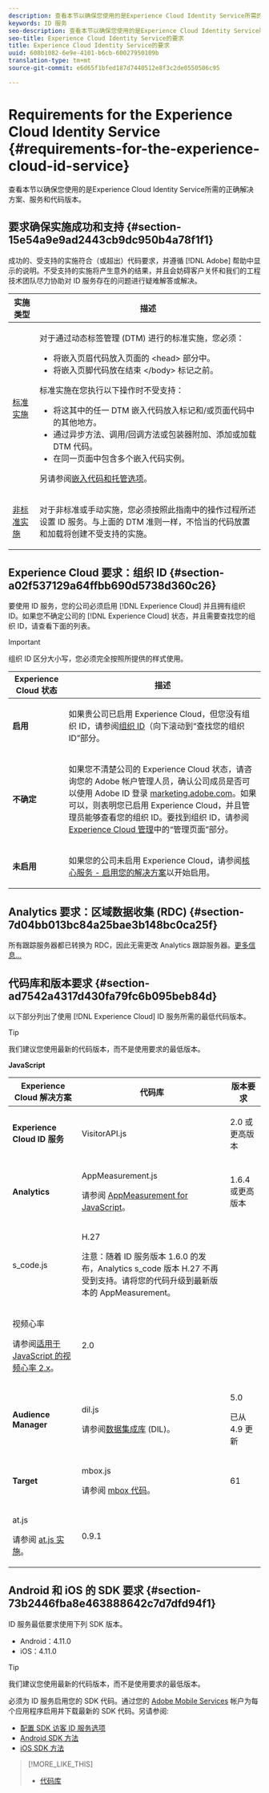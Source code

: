 ```yaml
---
description: 查看本节以确保您使用的是Experience Cloud Identity Service所需的正确解决方案、服务和代码版本。
keywords: ID 服务
seo-description: 查看本节以确保您使用的是Experience Cloud Identity Service所需的正确解决方案、服务和代码版本。
seo-title: Experience Cloud Identity Service的要求
title: Experience Cloud Identity Service的要求
uuid: 608b1082-6e9e-4101-b6cb-60027950109b
translation-type: tm+mt
source-git-commit: e6d65f1bfed187d7440512e8f3c2de0550506c95

---
```



# Requirements for the Experience Cloud Identity Service {#requirements-for-the-experience-cloud-id-service}

查看本节以确保您使用的是Experience Cloud Identity Service所需的正确解决方案、服务和代码版本。

## 要求确保实施成功和支持 {#section-15e54a9e9ad2443cb9dc950b4a78f1f1}

成功的、受支持的实施符合（或超出）代码要求，并遵循 [!DNL Adobe] 帮助中显示的说明。不受支持的实施将产生意外的结果，并且会妨碍客户关怀和我们的工程技术团队尽力协助对 ID 服务存在的问题进行疑难解答或解决。

<table id="table_2216C44AA66248DCAA13BF64BDF2D88A"> 
 <thead> 
  <tr> 
   <th colname="col1" class="entry"> 实施类型 </th> 
   <th colname="col2" class="entry"> 描述 </th> 
  </tr> 
 </thead>
 <tbody> 
  <tr> 
   <td colname="col1"> <p> <a href="../implementation-guides/standard.md#concept-89cd0199a9634fc48644f2d61e3d2445" format="dita" scope="local"> 标准实施</a> </p> </td> 
   <td colname="col2"> <p>对于通过动态标签管理 (DTM) 进行的标准实施，您必须： </p> 
    <ul id="ul_59CDE179566844B494F3068FF6333809"> 
     <li id="li_CCCB6AFC08EE405F94C42216D3CE50AC"> 将嵌入页眉代码放入页面的 <span class="codeph">&lt;head&gt;</span> 部分中。 </li> 
     <li id="li_13962F2CB1764091A84863BE499675A2">将嵌入页脚代码放在结束 <span class="codeph">&lt;/body&gt;</span> 标记之前。 </li> 
    </ul> <p>标准实施在您执行以下操作时不受支持： </p> 
    <ul id="ul_3B62559317ED4C7AA548C3B8DBA281F7"> 
     <li id="li_1F16C6D412944197BEA56BC24730782C"> 将这其中的任一 DTM 嵌入代码放入标记和/或页面代码中的其他地方。 </li> 
     <li id="li_05615C01F3A947BBBD41046E68377224"> 通过异步方法、调用/回调方法或包装器附加、添加或加载 DTM 代码。 </li> 
     <li id="li_B2137DFF627B473FA876580449026D2B">在同一页面中包含多个嵌入代码实例。 </li> 
    </ul> <p>另请参阅<a href="https://marketing.adobe.com/resources/help/en_US/dtm/?f=deployment.html" format="https" scope="external">嵌入代码和托管选项</a>。 </p> </td> 
  </tr> 
  <tr> 
   <td colname="col1"> <p> <a href="../implementation-guides/implementation-guides.md#section-2c4f2db1f9704315a7cccab6d2e07113" format="dita" scope="local"> 非标准实施 </a> </p> </td> 
   <td colname="col2"> <p>对于非标准或手动实施，您必须按照此指南中的操作过程所述设置 ID 服务。与上面的 DTM 准则一样，不恰当的代码放置和加载将创建不受支持的实施。 </p> </td> 
  </tr> 
 </tbody> 
</table>

## Experience Cloud 要求：组织 ID {#section-a02f537129a64ffbb690d5738d360c26}

要使用 ID 服务，您的公司必须启用 [!DNL Experience Cloud] 并且拥有组织 ID。如果您不确定公司的 [!DNL Experience Cloud] 状态，并且需要查找您的组织 ID，请查看下面的列表。

>[!IMPORTANT]
>
>组织 ID 区分大小写，您必须完全按照所提供的样式使用。

<table id="table_6C74B676EB094C568D2439FDCC9A7830"> 
 <thead> 
  <tr> 
   <th colname="col1" class="entry"> Experience Cloud 状态 </th> 
   <th colname="col2" class="entry"> 描述 </th> 
  </tr> 
 </thead>
 <tbody> 
  <tr> 
   <td colname="col1"> <p> <b>启用</b> </p> </td> 
   <td colname="col2"> <p>如果贵公司已启用 <span class="keyword">Experience Cloud</span>，但您没有组织 ID，请参阅<a href="https://marketing.adobe.com/resources/help/en_US/mcloud/organizations.html" format="https" scope="external">组织 ID</a>（向下滚动到“查找您的组织 ID”<i></i>部分。 </p> </td> 
  </tr> 
  <tr> 
   <td colname="col1"> <p> <b>不确定</b> </p> </td> 
   <td colname="col2"> <p> 如果您不清楚公司的 <span class="keyword">Experience Cloud</span> 状态，请咨询您的 Adobe 帐户管理人员，确认公司成员是否可以使用 Adobe ID 登录 <a href="https://marketing.adobe.com" format="https" scope="external">marketing.adobe.com</a>。如果可以，则表明您已启用 Experience Cloud，并且管理员能够查看您的组织 ID。要找到组织 ID，请参阅 <a href="https://marketing.adobe.com/resources/help/en_US/mcloud/?f=admin_getting_started" format="https" scope="external">Experience Cloud 管理</a>中的“管理页面”部分。 </p> </td> 
  </tr> 
  <tr> 
   <td colname="col1"> <p> <b>未启用</b> </p> </td> 
   <td colname="col2"> <p> 如果您的公司未启用 Experience Cloud，请参阅<a href="https://marketing.adobe.com/resources/help/en_US/mcloud/?f=core_services.html" format="https" scope="external">核心服务 - 启用您的解决方案</a>以开始启用。 </p> </td> 
  </tr> 
 </tbody> 
</table>

## Analytics 要求：区域数据收集 (RDC) {#section-7d04bb013bc84a25bae3b148bc0ca25f}

所有跟踪服务器都已转换为 RDC，因此无需更改 Analytics 跟踪服务器。[更多信息...](https://docs.adobe.com/content/help/en/analytics/admin/data-collection/regional-data-collection/regional-data-collection.html)

## 代码库和版本要求 {#section-ad7542a4317d430fa79fc6b095beb84d}

以下部分列出了使用 [!DNL Experience Cloud] ID 服务所需的最低代码版本。

>[!TIP]
>
>我们建议您使用最新的代码版本，而不是使用要求的最低版本。

**JavaScript**

<table id="table_8E773F76DBCB4797A0C117080CA8707C"> 
 <thead> 
  <tr> 
   <th colname="col1" class="entry"> Experience Cloud 解决方案 </th> 
   <th colname="col3" class="entry"> 代码库 </th> 
   <th colname="col4" class="entry"> 版本要求 </th> 
  </tr> 
 </thead>
 <tbody> 
  <tr> 
   <td colname="col1"> <p> <b><span class="keyword"></span>  Experience Cloud ID 服务</b> </p> </td> 
   <td colname="col3"> <p> <span class="codeph"> VisitorAPI.js</span> </p> </td> 
   <td colname="col4"> <p>2.0 或更高版本 </p> </td> 
  </tr> 
  <tr> 
   <td colname="col1" morerows="2"> <p> <b> <span class="keyword"> Analytics </span> </b> </p> </td> 
   <td colname="col3"> <p> <span class="codeph"> AppMeasurement.js</span> </p> <p>请参阅 <a href="https://marketing.adobe.com/resources/help/en_US/sc/implement/?f=appmeasure_mjs.html" format="https" scope="external">AppMeasurement for JavaScript</a>。 </p> </td> 
   <td colname="col4"> <p>1.6.4 或更高版本 </p> </td> 
  </tr> 
  <tr> 
   <td colname="col3"> <p> <span class="codeph"> s_code.js</span> </p> </td> 
   <td colname="col4"> <p>H.27 </p> <p> <p>注意：<span class="keyword">随着 ID 服务版本 1.6.0 的发布，Analytics</span> s_code 版本 H.27 不再受到支持。请将您的代码升级到最新版本的 AppMeasurement。 </p> </p> </td> 
  </tr> 
  <tr> 
   <td colname="col3"> <p>视频心率 </p> <p>请参阅<a href="https://marketing.adobe.com/resources/help/en_US/sc/appmeasurement/hbvideo/index.html" format="https" scope="external">适用于 JavaScript 的视频心率 2.x</a>。 </p> </td> 
   <td colname="col4"> <p>2.0 </p> </td> 
  </tr> 
  <tr> 
   <td colname="col1"> <p> <b> <span class="keyword"> Audience Manager </span> </b> </p> </td> 
   <td colname="col3"> <p> <span class="codeph"> dil.js</span> </p> <p> 请参阅<a href="https://marketing.adobe.com/resources/help/en_US/aam/?f=c_dil.html" format="https" scope="external">数据集成库</a> (DIL)。 </p> </td> 
   <td colname="col4"> <p>5.0 </p> <p> 
     <draft-comment>
       已从 4.9 更新 
     </draft-comment> </p> </td> 
  </tr> 
  <tr> 
   <td colname="col1" morerows="1"> <p> <b> <span class="keyword"> Target </span> </b> </p> </td> 
   <td colname="col3"> <p> <span class="codeph"> mbox.js</span> </p> <p>请参阅 <a href="https://marketing.adobe.com/resources/help/en_US/target/ov/?f=c_mbox_technical.html" format="https" scope="external">mbox 代码</a>。 </p> </td> 
   <td colname="col4"> <p>61 </p> </td> 
  </tr> 
  <tr> 
   <td colname="col3"> <p> <span class="codeph"> at.js</span> </p> <p>请参阅 <a href="https://marketing.adobe.com/resources/help/en_US/target/ov2/c_target-atjs-implementation.html" format="https" scope="external">at.js 实施</a>。 </p> </td> 
   <td colname="col4"> <p>0.9.1 </p> </td> 
  </tr> 
 </tbody> 
</table>

## Android 和 iOS 的 SDK 要求 {#section-73b2446fba8e463888642c7d7dfd94f1}

ID 服务最低要求使用下列 SDK 版本。

* Android：4.11.0
* iOS：4.11.0

>[!TIP]
>
>我们建议您使用最新的代码版本，而不是使用要求的最低版本。

必须为 ID 服务启用您的 SDK 代码。通过您的 [Adobe Mobile Services](https://mobilemarketing.adobe.com/) 帐户为每个应用程序启用并下载最新的 SDK 代码。另请参阅:

* [配置 SDK 访客 ID 服务选项](https://marketing.adobe.com/resources/help/en_US/mobile/t_config_visitor.html)
* [Android SDK 方法](https://marketing.adobe.com/resources/help/en_US/mobile/android/c_marketing_cloud.html)
* [iOS SDK 方法](https://marketing.adobe.com/resources/help/en_US/mobile/ios/marketing_cloud.html)

>[!MORE_LIKE_THIS]
>
>* [代码库](../library/library.md#concept-ff27497375644a898d47984aefb21c97)

